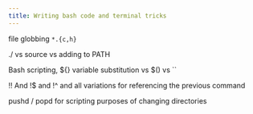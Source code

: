 ```yaml
---
title: Writing bash code and terminal tricks
---
```


file globbing
`*.{c,h}`

./ vs source vs adding to PATH

Bash scripting, ${} variable substitution vs $() vs ``

!! And !$ and !^ and all variations for referencing the previous command

pushd / popd for scripting purposes of changing directories
